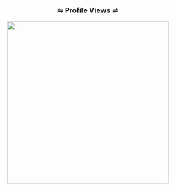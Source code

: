<div id="profile-count">
    <h3 style="text-align: center" align="center">
    ⇋ Profile Views ⇌
    </h3>
    
  <p style="text-align: center" align="center">
    <img align="center" style="text-align: center" width=375px height="auto" class="image" src="https://profile-counter.glitch.me/BrenyQT/count.svg" /> 
  </p>
</div>

